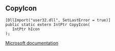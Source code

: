 ## CopyIcon

```
[DllImport("user32.dll", SetLastError = true)]
public static extern IntPtr CopyIcon(
   IntPtr hIcon
);
```

[Microsoft documentation](https://docs.microsoft.com/en-us/windows/win32/api/winuser/nf-winuser-copyicon)
